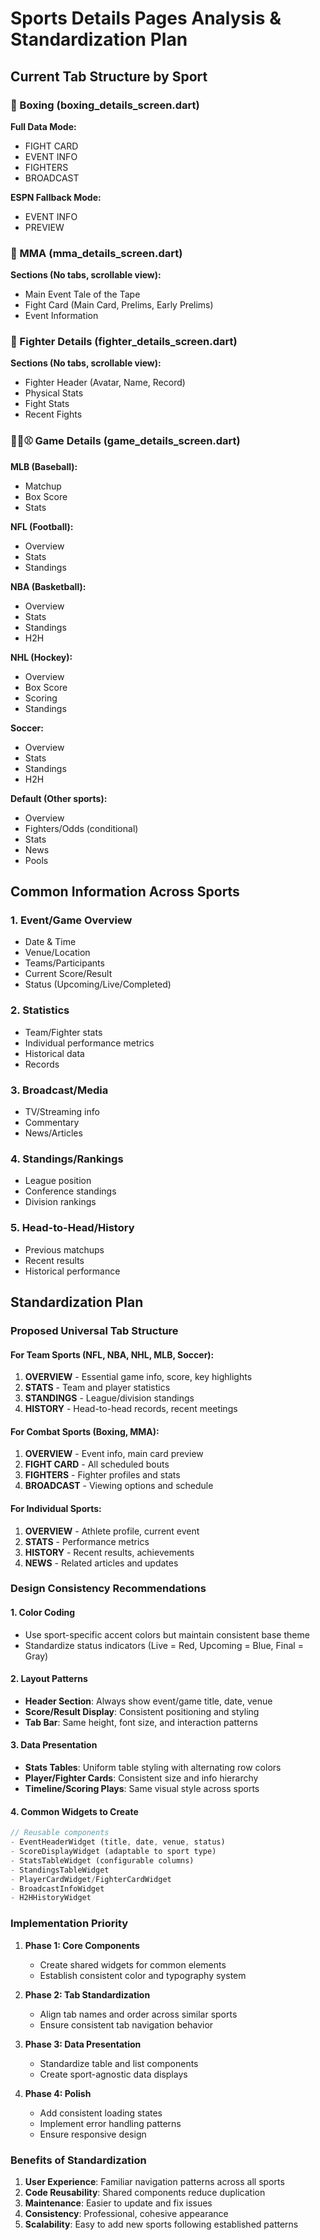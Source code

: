 # Sports Details Pages Analysis & Standardization Plan

## Current Tab Structure by Sport

### 🥊 Boxing (boxing_details_screen.dart)
**Full Data Mode:**
- FIGHT CARD
- EVENT INFO
- FIGHTERS
- BROADCAST

**ESPN Fallback Mode:**
- EVENT INFO
- PREVIEW

### 🥋 MMA (mma_details_screen.dart)
**Sections (No tabs, scrollable view):**
- Main Event Tale of the Tape
- Fight Card (Main Card, Prelims, Early Prelims)
- Event Information

### 👤 Fighter Details (fighter_details_screen.dart)
**Sections (No tabs, scrollable view):**
- Fighter Header (Avatar, Name, Record)
- Physical Stats
- Fight Stats
- Recent Fights

### 🏈🏀⚾ Game Details (game_details_screen.dart)
**MLB (Baseball):**
- Matchup
- Box Score
- Stats

**NFL (Football):**
- Overview
- Stats
- Standings

**NBA (Basketball):**
- Overview
- Stats
- Standings
- H2H

**NHL (Hockey):**
- Overview
- Box Score
- Scoring
- Standings

**Soccer:**
- Overview
- Stats
- Standings
- H2H

**Default (Other sports):**
- Overview
- Fighters/Odds (conditional)
- Stats
- News
- Pools

## Common Information Across Sports

### 1. **Event/Game Overview**
- Date & Time
- Venue/Location
- Teams/Participants
- Current Score/Result
- Status (Upcoming/Live/Completed)

### 2. **Statistics**
- Team/Fighter stats
- Individual performance metrics
- Historical data
- Records

### 3. **Broadcast/Media**
- TV/Streaming info
- Commentary
- News/Articles

### 4. **Standings/Rankings**
- League position
- Conference standings
- Division rankings

### 5. **Head-to-Head/History**
- Previous matchups
- Recent results
- Historical performance

## Standardization Plan

### Proposed Universal Tab Structure

#### For Team Sports (NFL, NBA, NHL, MLB, Soccer):
1. **OVERVIEW** - Essential game info, score, key highlights
2. **STATS** - Team and player statistics
3. **STANDINGS** - League/division standings
4. **HISTORY** - Head-to-head records, recent meetings

#### For Combat Sports (Boxing, MMA):
1. **OVERVIEW** - Event info, main card preview
2. **FIGHT CARD** - All scheduled bouts
3. **FIGHTERS** - Fighter profiles and stats
4. **BROADCAST** - Viewing options and schedule

#### For Individual Sports:
1. **OVERVIEW** - Athlete profile, current event
2. **STATS** - Performance metrics
3. **HISTORY** - Recent results, achievements
4. **NEWS** - Related articles and updates

### Design Consistency Recommendations

#### 1. **Color Coding**
- Use sport-specific accent colors but maintain consistent base theme
- Standardize status indicators (Live = Red, Upcoming = Blue, Final = Gray)

#### 2. **Layout Patterns**
- **Header Section**: Always show event/game title, date, venue
- **Score/Result Display**: Consistent positioning and styling
- **Tab Bar**: Same height, font size, and interaction patterns

#### 3. **Data Presentation**
- **Stats Tables**: Uniform table styling with alternating row colors
- **Player/Fighter Cards**: Consistent size and info hierarchy
- **Timeline/Scoring Plays**: Same visual style across sports

#### 4. **Common Widgets to Create**
```dart
// Reusable components
- EventHeaderWidget (title, date, venue, status)
- ScoreDisplayWidget (adaptable to sport type)
- StatsTableWidget (configurable columns)
- StandingsTableWidget
- PlayerCardWidget/FighterCardWidget
- BroadcastInfoWidget
- H2HHistoryWidget
```

### Implementation Priority

1. **Phase 1: Core Components**
   - Create shared widgets for common elements
   - Establish consistent color and typography system

2. **Phase 2: Tab Standardization**
   - Align tab names and order across similar sports
   - Ensure consistent tab navigation behavior

3. **Phase 3: Data Presentation**
   - Standardize table and list components
   - Create sport-agnostic data displays

4. **Phase 4: Polish**
   - Add consistent loading states
   - Implement error handling patterns
   - Ensure responsive design

### Benefits of Standardization

1. **User Experience**: Familiar navigation patterns across all sports
2. **Code Reusability**: Shared components reduce duplication
3. **Maintenance**: Easier to update and fix issues
4. **Consistency**: Professional, cohesive appearance
5. **Scalability**: Easy to add new sports following established patterns
